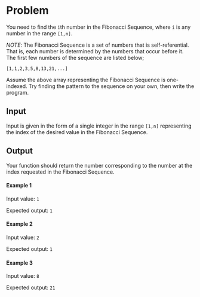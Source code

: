 # Problem
You need to find the `i`th number in the Fibonacci
Sequence, where `i` is any number in the range `[1,n]`.

*NOTE*: The Fibonacci Sequence is a set of numbers that
is self-referential. That is, each number is determined
by the numbers that occur before it. The first few
numbers of the sequence are listed below;

`[1,1,2,3,5,8,13,21,...]`

Assume the above array representing the Fibonacci
Sequence is one-indexed. Try finding the pattern to the
sequence on your own, then write the program.

## Input
Input is given in the form of a single integer in the
range `[1,n]` representing the index of the desired
value in the Fibonacci Sequence.

## Output
Your function should return the number corresponding to
the number at the index requested in the Fibonacci
Sequence.

#### Example 1

Input value: `1`

Expected output: `1`

#### Example 2

Input value: `2`

Expected output: `1`

#### Example 3

Input value: `8`

Expected output: `21`
